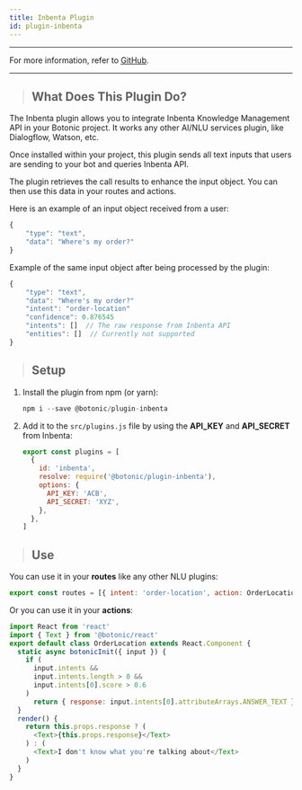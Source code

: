 ```yaml
---
title: Inbenta Plugin
id: plugin-inbenta
---
```


---

For more information, refer to [<u>GitHub</u>](https://github.com/hubtype/botonic/tree/master/packages/botonic-plugin-inbenta).

---

>## What Does This Plugin Do?

The Inbenta plugin allows you to integrate Inbenta Knowledge Management API in your Botonic project. It works any other AI/NLU services plugin, like Dialogflow, Watson, etc. 

Once installed within your project, this plugin sends all text inputs that users are sending to your bot and queries Inbenta API. 

The plugin retrieves the call results to enhance the input object. You can then use this data in your routes and actions.

Here is an example of an input object received from a user:
```javascript
{
    "type": "text",
    "data": "Where's my order?"
}
```

Example of the same input object after being processed by the plugin:
```javascript
{
    "type": "text",
    "data": "Where's my order?"
    "intent": "order-location"
    "confidence": 0.876545
    "intents": []  // The raw response from Inbenta API
    "entities": []  // Currently not supported
}
```

>## Setup

1. Install the plugin from npm (or yarn):
   ```javascript
   npm i --save @botonic/plugin-inbenta
   ```

2. Add it to the `src/plugins.js` file by using the **API_KEY** and **API_SECRET** from Inbenta:
   ```javascript
   export const plugins = [
     {
       id: 'inbenta',
       resolve: require('@botonic/plugin-inbenta'),
       options: {
         API_KEY: 'ACB',
         API_SECRET: 'XYZ',
       },
     },
   ]
   ```
   
>## Use   
   
You can use it in your **routes** like any other NLU plugins:

   ```javascript
   export const routes = [{ intent: 'order-location', action: OrderLocation }]
   ```

Or you can use it in your **actions**:

   ```javascript
   import React from 'react'
   import { Text } from '@botonic/react'
   export default class OrderLocation extends React.Component {
     static async botonicInit({ input }) {
       if (
         input.intents &&
         input.intents.length > 0 &&
         input.intents[0].score > 0.6
       )
         return { response: input.intents[0].attributeArrays.ANSWER_TEXT }
     }
     render() {
       return this.props.response ? (
         <Text>{this.props.response}</Text>
       ) : (
         <Text>I don't know what you're talking about</Text>
       )
     }
   }
   ```